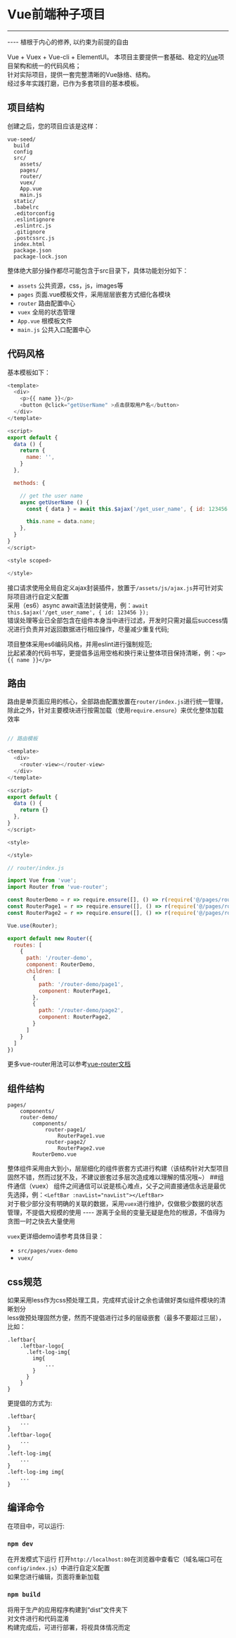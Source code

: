 # Vue前端种子项目

------
---- 植根于内心的修养, 以约束为前提的自由

Vue + Vuex + Vue-cli + ElementUI。 本项目主要提供一套基础、稳定的[Vue](https://cn.vuejs.org/)项目架构和统一的代码风格；<br>
针对实际项目，提供一套完整清晰的Vue脉络、结构。<br>
经过多年实践打磨，已作为多套项目的基本模板。<br>


## 项目结构
创建之后，您的项目应该是这样：
```
vue-seed/
  build
  config
  src/
    assets/
    pages/
    router/
    vuex/
    App.vue
    main.js
  static/
  .babelrc
  .editorconfig
  .eslintignore
  .eslintrc.js
  .gitignore
  .postcssrc.js
  index.html
  package.json
  package-lock.json
```
整体绝大部分操作都尽可能包含于src目录下，具体功能划分如下：
* `assets` 公共资源，css，js，images等
* `pages` 页面.vue模板文件，采用层层嵌套方式细化各模块
* `router` 路由配置中心
* `vuex` 全局的状态管理
* `App.vue` 根模板文件
* `main.js` 公共入口配置中心

## 代码风格
基本模板如下：
```js
<template>
  <div>
    <p>{{ name }}</p>
    <button @click="getUserName" >点击获取用户名</button>
  </div>
</template>

<script>
export default {
  data () {
    return {
      name: '',
    }
  },

  methods: {

    // get the user name
    async getUserName () {
      const { data } = await this.$ajax('/get_user_name', { id: 123456 });

      this.name = data.name;
    },
  }
}
</script>

<style scoped>

</style>

```
接口请求使用全局自定义ajax封装插件，放置于`/assets/js/ajax.js`并可针对实际项目进行自定义配置<br>
采用（es6）async await语法封装使用，例：`await this.$ajax('/get_user_name', { id: 123456 });`<br>
错误处理等业已全部包含在组件本身当中进行过滤，开发时只需对最后success情况进行负责并对返回数据进行相应操作，尽量减少重复代码;

项目整体采用es6编码风格，并用eslint进行强制规范;<br>
比起紧凑的代码书写，更提倡多运用空格和换行来让整体项目保持清晰，例：`<p>{{ name }}</p>`<br>
## 路由
路由是单页面应用的核心，全部路由配置放置在`router/index.js`进行统一管理，除此之外，针对主要模块进行按需加载（使用`require.ensure`）来优化整体加载效率
```js

// 路由模板

<template>
  <div>
    <router-view></router-view>
  </div>
</template>

<script>
export default {
  data () {
    return {}
  },
}
</script>

<style>

</style>

// router/index.js

import Vue from 'vue';
import Router from 'vue-router';

const RouterDemo = r => require.ensure([], () => r(require('@/pages/router-demo/RouterDemo.vue')), 'RouterDemo');
const RouterPage1 = r => require.ensure([], () => r(require('@/pages/router-demo/components/router-page1/RouterPage1.vue')), 'RouterPage1');
const RouterPage2 = r => require.ensure([], () => r(require('@/pages/router-demo/components/router-page2/RouterPage2.vue')), 'RouterPage2');

Vue.use(Router);

export default new Router({
  routes: [
    {
      path: '/router-demo',
      component: RouterDemo,
      children: [
        {
          path: '/router-demo/page1',
          component: RouterPage1,
        },
        {
          path: '/router-demo/page2',
          component: RouterPage2,
        }
      ]
    }
  ]
})
```
更多vue-router用法可以参考[vue-router文档 ](https://router.vuejs.org/)
## 组件结构
```
pages/
    components/
    router-demo/
        components/
            router-page1/
                RouterPage1.vue
            router-page2/
                RouterPage2.vue
        RouterDemo.vue
```
整体组件采用由大到小，层层细化的组件嵌套方式进行构建（该结构针对大型项目固然不错，然而过犹不及，不建议嵌套过多层次造成难以理解的情况哦~）
##组件通信（vuex）
组件之间通信可以说是核心难点，父子之间直接通信永远是最优先选择，例：`<LeftBar :navList="navList"></LeftBar>`<br>
对于极少部分没有明确的关联的数据，采用`vuex`进行维护，仅做极少数据的状态管理，不提倡大规模的使用 ---- 游离于全局的变量无疑是危险的根源，不值得为贪图一时之快去大量使用<br>

`vuex`更详细demo请参考具体目录：
* `src/pages/vuex-demo`
* `vuex/`
## css规范
如果采用less作为css预处理工具，完成样式设计之余也请做好类似组件模块的清晰划分<br>
less做预处理固然方便，然而不提倡进行过多的层级嵌套（最多不要超过三层），比如：
```
.leftbar{
    .leftbar-logo{
      .left-log-img{
        img{
            ...
        }
      }
    }
}

```
更提倡的方式为:
```
.leftbar{
    ...
}
.leftbar-logo{
    ...
}
.left-log-img{
    ...
}
.left-log-img img{
    ...
}
```
## 编译命令
在项目中，可以运行:
### `npm dev`
在开发模式下运行
打开`http://localhost:80`在浏览器中查看它（域名端口可在`config/index.js`）中进行自定义配置<br>
如果您进行编辑，页面将重新加载<br>
### `npm build`
将用于生产的应用程序构建到“dist”文件夹下<br>
对文件进行和代码混淆<br>
构建完成后，可进行部署，将视具体情况而定
